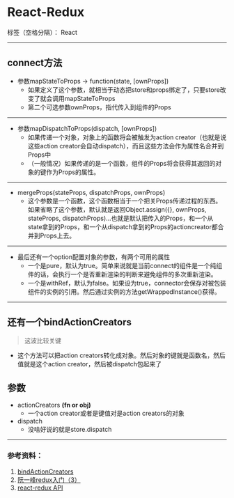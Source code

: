 ﻿# React-Redux

标签（空格分隔）： React

---

## connect方法
- 参数mapStateToProps -> function(state, [ownProps])
    - 如果定义了这个参数，就相当于动态把store和props绑定了，只要store改变了就会调用mapStateToProps
    - 第二个可选参数ownProps，指代传入到组件的Props

---

- 参数mapDispatchToProps(dispatch, [ownProps])
    - 如果传递一个对象，对象上的函数将会被触发为action creator（也就是说这些action creator会自动dispatch），而且这些方法会作为属性名合并到Props中
    - （一般情况）如果传递的是一个函数，组件的Props将会获得其返回的对象的键作为Props的属性。

---

- mergeProps(stateProps, dispatchProps, ownProps)
    - 这个参数是一个函数，这个函数相当于一个把关Props传递过程的东西。如果省略了这个参数，默认就是返回Object.assign({}, ownProps, stateProps, dispatchProps)...也就是默认把传入的Props，和一个从state拿到的Props，和一个从dispatch拿到的Props的actioncreator都合并到Props上去。

---

- 最后还有一个option配置对象的参数，有两个可用的属性
    - 一个是pure，默认为true。简单来说就是当前connect的组件是一个纯组件的话，会执行一个是否重新渲染的判断来避免组件的多次重新渲染。
    - 一个是withRef，默认为false。如果设为true，connector会保存对被包装组件的实例的引用。然后通过实例的方法getWrappedInstance()获得。
    








--- 
## 还有一个bindActionCreators
> 这波比较关键

- 这个方法可以把action creators转化成对象。然后对象的键就是函数名，然后值就是这个action creator，然后被dispatch包起来了

## 参数
 - actionCreators **(fn or obj)**
    - 一个action creator或者是键值对是action creators的对象 
 - dispatch
    - 没啥好说的就是store.dispatch
    
---

### 参考资料：
 1. [bindActionCreators][1]
 2. [阮一峰redux入门（3）][2]
 3. [react-redux API][3]




  [1]: http://cn.redux.js.org/docs/api/bindActionCreators.html
  [2]: http://www.ruanyifeng.com/blog/2016/09/redux_tutorial_part_three_react-redux.html
  [3]: http://cn.redux.js.org/docs/react-redux/api.html